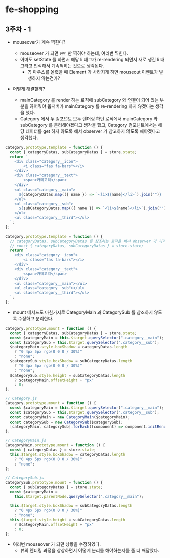 # fe-shopping

## 3주차 - 1

- mouseover가 계속 찍힌다?

  - mouseover 가 되면 `한번` 만 찍혀야 하는데, 여러번 찍힌다.
  - 아마도 setState 를 하면서 해당 li 태그가 re-rendering 되면서 새로 생긴 li 태그라고 인식해서 계속찍히는 것으로 생각된다.
    - ?) 마우스를 올렸을 때 Element 가 사라지게 하면 mouseout 이벤트가 발생하지 않는건가?

- 어떻게 해결할까?
  - mainCategory 를 render 하는 로직에 subCategory 와 연결이 되어 있는 부분을 끊어줘야 옵저버가 mainCategory 를 re-rendering 하지 않겠다는 생각을 했다.
  - Category 에서 두 컴포넌트 모두 렌더링 하던 로직에서 mainCategory 와 subCategory 를 분리해야겠다고 생각을 했고, Category 컴포넌트에서는 해당 데이터를 get 하지 않도록 해서 observer 가 참고하지 않도록 해야겠다고 생각했다.

```js
Category.prototype.template = function () {
  const { categoryDatas, subCategoryDatas } = store.state;
  return `
    <div class="category__icon">
        <i class="fas fa-bars"></i>
    </div>
    <div class="category__text">
        <span>카테고리</span>
    </div>
    <ul class="category__main">
      ${categoryDatas.map(({ name }) => `<li>${name}</li>`).join("")}
    </ul>
    <ul class="category__sub">
      ${subCategoryDatas.map(({ name }) => `<li>${name}</li>`).join("")}
    </ul>
    <ul class="category__third"></ul>
  `;
};
```

```js
Category.prototype.template = function () {
  // categoryDatas, subCategoryDatas 를 참조하는 로직을 빼서 observer 가 기억하지 않도록 한다.
  // const { categoryDatas, subCategoryDatas } = store.state;
  return `
    <div class="category__icon">
        <i class="fas fa-bars"></i>
    </div>
    <div class="category__text">
        <span>카테고리</span>
    </div>
    <ul class="category__main"></ul>
    <ul class="category__sub"></ul>
    <ul class="category__third"></ul>
  `;
};
```

- mount 메서드도 마찬가지로 CategoryMain 과 CategorySub 를 참조하지 않도록 수정하고 분리한다.

```js
Category.prototype.mount = function () {
  const { categoryDatas, subCategoryDatas } = store.state;
  const $categoryMain = this.$target.querySelector(".category__main");
  const $categorySub = this.$target.querySelector(".category__sub");
  $categoryMain.style.boxShadow = categoryDatas.length
    ? "0 4px 5px rgb(0 0 0 / 30%)"
    : "none";
  $categorySub.style.boxShadow = subCategoryDatas.length
    ? "0 4px 5px rgb(0 0 0 / 30%)"
    : "none";
  $categorySub.style.height = subCategoryDatas.length
    ? $categoryMain.offsetHeight + "px"
    : 0;
};
```

```js
// Category.js
Category.prototype.mount = function () {
  const $categoryMain = this.$target.querySelector(".category__main");
  const $categorySub = this.$target.querySelector(".category__sub");
  const categoryMain = new CategoryMain($categoryMain);
  const categorySub = new CategorySub($categorySub);
  [categoryMain, categorySub].forEach((component) => component.initRender());
};

// CategoryMain.js
CategoryMain.prototype.mount = function () {
  const { categoryDatas } = store.state;
  this.$target.style.boxShadow = categoryDatas.length
    ? "0 4px 5px rgb(0 0 0 / 30%)"
    : "none";
};

// CategorySub.js
CategorySub.prototype.mount = function () {
  const { subCategoryDatas } = store.state;
  const $categoryMain =
    this.$target.parentNode.querySelector(".category__main");

  this.$target.style.boxShadow = subCategoryDatas.length
    ? "0 4px 5px rgb(0 0 0 / 30%)"
    : "none";
  this.$target.style.height = subCategoryDatas.length
    ? $categoryMain.offsetHeight + "px"
    : 0;
};
```

- 여러번 mouseover 가 되던 상황을 수정하였다.
  - 뷰의 렌더링 과정을 상상하면서 어떻게 분리를 해야하는지를 좀 더 깨달았다.
